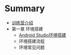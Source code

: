 # Summary

* [训练营介绍](README.md)
* 第一章 环境搭建
   * [Android Studio环境搭建](chapter01/android_studio_environment.md)
   * 环境搭建流程
   * 环境常见问题
